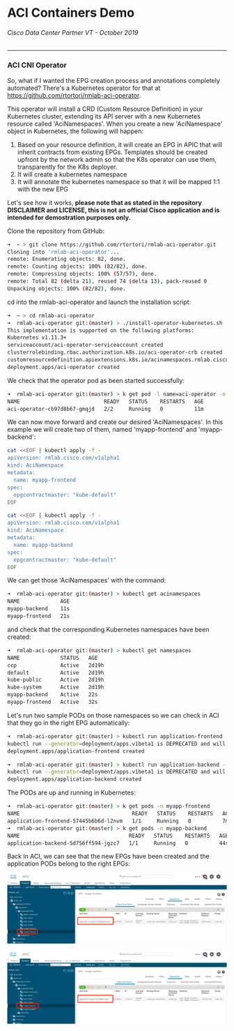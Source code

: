 # ACI Containers Demo
###### Cisco Data Center Partner VT - October 2019
<hr>

### ACI CNI Operator

So, what if I wanted the EPG creation process and annotations completely automated? There's a Kubernetes operator for that at https://github.com/rtortori/rmlab-aci-operator.

This operator will install a CRD (Custom Resource Definition) in your Kubernetes cluster, extending its API server with a new Kubernetes resource called 'AciNamespaces'.
When you create a new 'AciNamespace' object in Kubernetes, the following will happen:

1. Based on your resource definition, it will create an EPG in APIC that will inherit contracts from existing EPGs. Templates should be created upfront by the network admin so that the K8s operator can use them, transparently for the K8s deployer. 
2. It will create a kubernetes namespace 
3. It will annotate the kubernetes namespace so that it will be mapped 1:1 with the new EPG

Let's see how it works, <b>please note that as stated in the repository DISCLAIMER and LICENSE, this is not an official Cisco application and is intended for demostration purposes only.</b>

Clone the repository from GitHub:

```bash
➜  ~ > git clone https://github.com/rtortori/rmlab-aci-operator.git
Cloning into 'rmlab-aci-operator'...
remote: Enumerating objects: 82, done.
remote: Counting objects: 100% (82/82), done.
remote: Compressing objects: 100% (57/57), done.
remote: Total 82 (delta 21), reused 74 (delta 13), pack-reused 0
Unpacking objects: 100% (82/82), done.
```

cd into the rmlab-aci-operator and launch the installation script:

```bash
➜  ~ > cd rmlab-aci-operator
➜  rmlab-aci-operator git:(master) > ./install-operator-kubernetes.sh
This implementation is supported on the following platforms:
Kubernetes v1.11.3+
serviceaccount/aci-operator-serviceaccount created
clusterrolebinding.rbac.authorization.k8s.io/aci-operator-crb created
customresourcedefinition.apiextensions.k8s.io/acinamespaces.rmlab.cisco.com created
deployment.apps/aci-operator created
```

We check that the operator pod as been started successfully:

```bash
➜  rmlab-aci-operator git:(master) > k get pod -l name=aci-operator -n kube-system
NAME                           READY   STATUS    RESTARTS   AGE
aci-operator-cb97d8b67-gmqjd   2/2     Running   0          11m
```

We can now move forward and create our desired 'AciNamespaces'. In this example we will create two of them, named 'myapp-frontend' and 'myapp-backend':

```bash
cat <<EOF | kubectl apply -f -
apiVersion: rmlab.cisco.com/v1alpha1
kind: AciNamespace
metadata:
  name: myapp-frontend
spec:
  epgcontractmaster: "kube-default"
EOF
```

```bash
cat <<EOF | kubectl apply -f -
apiVersion: rmlab.cisco.com/v1alpha1
kind: AciNamespace
metadata:
  name: myapp-backend
spec:
  epgcontractmaster: "kube-default"
EOF
```

We can get those 'AciNamespaces' with the command:

```bash
➜  rmlab-aci-operator git:(master) > kubectl get acinamespaces
NAME             AGE
myapp-backend    11s
myapp-frontend   21s
```

and check that the corresponding Kubernetes namespaces have been created:

```bash
➜  rmlab-aci-operator git:(master) > kubectl get namespaces
NAME             STATUS   AGE
ccp              Active   2d19h
default          Active   2d19h
kube-public      Active   2d19h
kube-system      Active   2d19h
myapp-backend    Active   22s
myapp-frontend   Active   32s
```

Let's run two sample PODs on those namespaces so we can check in ACI that they go in the right EPG automatically:

```bash
➜  rmlab-aci-operator git:(master) > kubectl run application-frontend --image nginx --namespace myapp-frontend
kubectl run --generator=deployment/apps.v1beta1 is DEPRECATED and will be removed in a future version. Use kubectl create instead.
deployment.apps/application-frontend created
```

```bash
➜  rmlab-aci-operator git:(master) > kubectl run application-backend --image nginx --namespace myapp-backend
kubectl run --generator=deployment/apps.v1beta1 is DEPRECATED and will be removed in a future version. Use kubectl create instead.
deployment.apps/application-backend created
```

The PODs are up and running in Kubernetes:

```bash
➜  rmlab-aci-operator git:(master) > k get pods -n myapp-frontend
NAME                                    READY   STATUS    RESTARTS   AGE
application-frontend-57445b6b6d-l2nvm   1/1     Running   0          7m21s
➜  rmlab-aci-operator git:(master) > k get pods -n myapp-backend
NAME                                   READY   STATUS    RESTARTS   AGE
application-backend-5d756ff594-jgzc7   1/1     Running   0          44s
```

Back in ACI, we can see that the new EPGs have been created and the application PODs belong to the right EPGs:

![image](images/aci18.png)

![image](images/aci19.png)
